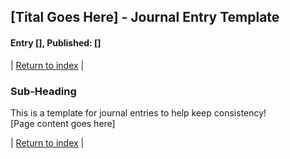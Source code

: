 ## [Tital Goes Here] - Journal Entry Template 
#### Entry [<span id="index"></span>], Published: [<span id="published"></span>]

<span class="priv_entry" style="display: inline;"></span>
| 
[Return to index](../)
| 
<span class="next_entry" style="display: inline;"></span>


### Sub-Heading

This is a template for journal entries to help keep consistency!  
[Page content goes here]


<span class="priv_entry" style="display: inline;"></span>
| 
[Return to index](../)
| 
<span class="next_entry" style="display: inline;"></span>

<script>
// Store the entry id and published values in a JS script, to make life easier with updateing links.
entry_id  = 1
published = "dd-mm-yy" 

document.getElementById("index").innerHTML = entry_id
document.getElementById("published").innerHTML   = published


next_id = entry_id + 1
priv_id = entry_id - 1

// TODO: need to find a way to prevent next page link if on last entry
// Maybe i could just use the js fetch API to see if it returns an error or not.
document.getElementsByClassName("next_entry").forEach( el => el.innerHTML = '<a href="journal_'+next_id+'">Next ></a>' )

// only display the priv page link if we have gone past the first page.
if ( priv_id >= 0)
    document.getElementsByClassName("priv_entry").forEach( el => el.innerHTML = '<a href="journal_'+priv_id+'">< Priv</a>' )


</script>